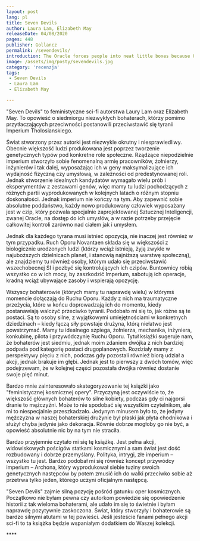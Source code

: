 ```yaml
---
layout: post
lang: pl
title: Seven Devils
author: Laura Lam, Elizabeth May
releaseDate: 04/08/2020
pages: 448  
publisher: Gollancz
permalink: /sevendevils/
introduction: The Oracle forces people into neat little boxes because One only understands order. But humans are messy. We are not binary; we don’t exist in ones and zeroes. This or that.
image: /assets/img/posty/sevendevils.jpg
category: 'recenzja'
tags:
 - Seven Devils
 - Laura Lam
 - Elizabeth May

---
```

  "Seven Devils" to feministyczne sci-fi autorstwa Laury Lam oraz Elizabeth May. To opowieść o siedmiorgu niezwykłych bohaterach, którzy pomimo przytłaczających przeciwności postanowili przeciwstawić się tyranii Imperium Tholosianskiego.

  Świat stworzony przez autorki jest niezwykle okrutny i niesprawiedliwy. Obecnie większość ludzi produkowana jest poprzez tworzenie genetycznych typów pod konkretne role społeczne. Rządzące niepodzielnie imperium stworzyło sobie fenomenalną armię pracowników, żołnierzy, inżynierów i tak dalej, wyposażając ich w geny maksymalizujące ich wydajność fizyczną czy umysłową, w zależności od predestynowanej roli. Jednak stworzenie idealnych kandydatów wymagało wielu prób i eksperymentów z zestawami genów, więc mamy tu ludzi pochodzących z różnych partii wyprodukowanych w kolejnych latach o różnym stopniu doskonałości. Jednak imperium nie kończy na tym. Aby zapewnić sobie absolutne poddaństwo, każdy nowo produkowany człowiek wyposażany jest w czip, który pozwala specjalnie zaprojektowanej Sztucznej Inteligencji, zwanej Oracle, na dostęp do ich umysłów, a w razie potrzeby przejęcie całkowitej kontroli zarówno nad ciałem jak i umysłem.

  Jednak dla każdego tyrana musi istnieć opozycja, nie inaczej jest również w tym przypadku. Ruch Oporu Novantaen składa się w większości z biologicznie urodzonych ludzi (którzy wciąż istnieją, żyją zwykle w najuboższych dzielnicach planet, i stanowią najniższą warstwę społeczną), ale znajdziemy tu również osoby, którym udało się przeciwstawić wszechobecnej SI i pozbyć się kontrolujących ich czipów. Buntownicy robią wszystko co w ich mocy, by zaszkodzić Imperium, sabotują ich operacje, kradną wciąż ubywające zasoby i wspierają opozycję.

  Wszyscy bohaterowie (których mamy tu naprawdę wielu) w którymś momencie dołączają do Ruchu Oporu. Każdy z nich ma traumatyczne przeżycia, które w końcu doprowadzają ich do momentu, kiedy postanawiają walczyć przeciwko tyranii. Podobało mi się to, jak różne są te postaci. Są to osoby silne, z wyjątkowymi umiejętnościami w konkretnych dziedzinach – kiedy łączą siły powstaje drużyna, którą niełatwo jest powstrzymać. Mamy tu idealnego szpiega, żołnierza, mechanika, inżyniera, konkubinę, pilota i przywódczynię Ruchu Oporu. Tytuł książki sugeruje nam, że bohaterów jest siedmiu, jednak moim zdaniem dwójka z nich bardziej podpada pod kategorię postaci drugoplanowych. Rozdziały mamy z perspektywy pięciu z nich, podczas gdy pozostali również biorą udział a akcji, jednak brakuje im głębi. Jednak jest to pierwszy z dwóch tomów, więc podejrzewam, że w kolejnej części pozostała dwójka również dostanie swoje pięć minut.

  Bardzo mnie zainteresowało skategoryzowanie tej książki jako "feministycznej kosmicznej opery". Przyczyną jest oczywiście to, że większość głównych bohaterów to silne kobiety, podczas gdy ci najgorsi dranie to mężczyźni. Może to nie spodobać się wszystkim czytelnikom, ale mi to niespecjalnie przeszkadzało. Jedynym minusem było to, że jedyny mężczyzna w naszej bohaterskiej drużynie był płaski jak płyta chodnikowa i służył chyba jedynie jako dekoracja. Równie dobrze mogłoby go nie być, a opowieść absolutnie nic by na tym nie straciła.

  Bardzo przyjemnie czytało mi się tę książkę. Jest pełna akcji, widowiskowych pościgów statkami kosmicznymi a sam świat jest dość rozbudowany i dobrze przemyślany. Polityka, intrygi, złe imperium – wszystko tu jest. Bardzo podobał mi się również koncept przywódcy imperium – Archona, który wyprodukował siebie tuziny swoich genetycznych następców by potem zmusić ich do walki przeciwko sobie aż przetrwa tylko jeden, którego uczyni oficjalnym następcą.  

  "Seven Devils" zajmie silną pozycję pośród gatunku oper kosmicznych. Początkowo nie byłam pewna czy autorkom powiedzie się opowiedzenie historii z tak wieloma bohaterami, ale udało im się to świetnie i byłam naprawdę pozytywnie zaskoczona. Świat, który stworzyły i bohaterowie są bardzo silnymi atutami w tej powieści. Jeśli jesteście fanami pełnego akcji sci-fi to ta książka będzie wspaniałym dodatkiem do Waszej kolekcji.

  \*\*\*\*
